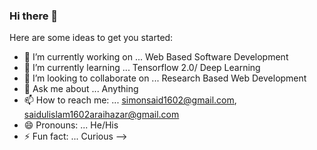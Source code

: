 ### Hi there 👋

Here are some ideas to get you started:

- 🔭 I’m currently working on ... Web Based Software Development
- 🌱 I’m currently learning ... Tensorflow 2.0/ Deep Learning
- 👯 I’m looking to collaborate on ... Research Based Web Development
- 💬 Ask me about ... Anything
- 📫 How to reach me: ... simonsaid1602@gmail.com, saidulislam1602araihazar@gmail.com
- 😄 Pronouns: ... He/His
- ⚡ Fun fact: ... Curious
-->
